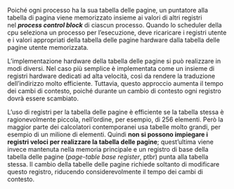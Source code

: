 Poiché ogni processo ha la sua tabella delle pagine, un puntatore alla tabella di pagina viene memorizzato insieme ai valori di altri registri nel **_process control block_** di ciascun processo.
Quando lo scheduler della cpu seleziona un processo per l’esecuzione, deve ricaricare i registri utente e i valori appropriati della tabella delle pagine hardware dalla tabella delle pagine utente memorizzata.

L’implementazione hardware della tabella delle pagine si può realizzare in modi diversi. Nel caso più semplice è implementata come un insieme di registri hardware dedicati ad alta velocità, così da rendere la traduzione dell’indirizzo molto efficiente. Tuttavia, questo approccio aumenta il tempo dei cambi di contesto, poiché durante un cambio di contesto ogni registro dovrà essere scambiato.

L’uso di registri per la tabella delle pagine è efficiente se la tabella stessa è ragionevolmente piccola, nell’ordine, per esempio, di 256 elementi. 
Però la maggior parte dei calcolatori contemporanei usa tabelle molto grandi, per esempio di un milione di elementi.
Quindi **non si possono impiegare i registri veloci per realizzare la tabella delle pagine**; quest’ultima viene invece mantenuta nella memoria principale e un registro di base della tabella delle pagine (_page-table base register_, ptbr) punta alla tabella stessa. 
Il cambio della tabelle delle pagine richiede soltanto di modificare questo registro, riducendo considerevolmente il tempo dei cambi di contesto.